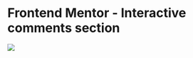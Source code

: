 # Frontend Mentor - Interactive comments section

<img src="https://github.com/ThibautMilville/Interactive_Comment_Session/assets/87717065/b707ed32-13e0-4a8a-ae28-4ba412e70e0d"/>
